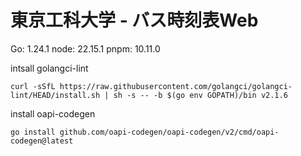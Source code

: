 # 東京工科大学 - バス時刻表Web

Go: 1.24.1
node: 22.15.1
pnpm: 10.11.0

intsall golangci-lint

```
curl -sSfL https://raw.githubusercontent.com/golangci/golangci-lint/HEAD/install.sh | sh -s -- -b $(go env GOPATH)/bin v2.1.6
```

install oapi-codegen

```
go install github.com/oapi-codegen/oapi-codegen/v2/cmd/oapi-codegen@latest
```
